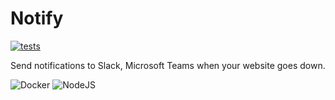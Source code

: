 # Notify

[![tests](https://github.com/Miindaugas/notify/actions/workflows/main.yml/badge.svg)](https://github.com/Miindaugas/notify/actions/workflows/main.yml?query=workflow%3ATest++)

Send notifications to Slack, Microsoft Teams when your website goes down.

![Docker](https://img.shields.io/badge/docker-%230db7ed.svg?style=for-the-badge&logo=docker&logoColor=white)
![NodeJS](https://img.shields.io/badge/node.js-6DA55F?style=for-the-badge&logo=node.js&logoColor=white)